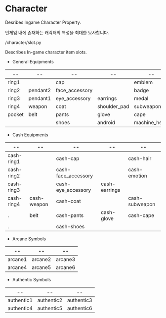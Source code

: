 # Character

Desribes Ingame Character Property.

인게임 내에 존재하는 캐릭터의 특성을 최대한 묘사합니다.

/character/slot.py

Describes In-game character item slots.

- General Equipments

--     | --       | --             | --           | --
------ | -------- | -------------- | ------------ | -------------
ring1  |          | cap            |              | emblem
ring2  | pendant2 | face_accessory |              | badge
ring3  | pendant1 | eye_accessory  | earrings     | medal
ring4  | weapon   | coat           | shoulder_pad | subweapon
pocket | belt     | pants          | glove        | cape
       |          | shoes          | android      | machine_heart


- Cash Equipments

--         | --          | --                  | --            | --
---------- | ----------- | ------------------- | ------------- | -------------------
cash-ring1 |             | cash-cap            |               | cash-hair
cash-ring2 |             | cash-face_accessory |               | cash-emotion
cash-ring3 |             | cash-eye_accessory  | cash-earrings |
cash-ring4 | cash-weapon | cash-coat           |               | cash-subweapon
.          | belt        | cash-pants          | cash-glove    | cash-cape
.          |             | cash-shoes          |               |


- Arcane Symbols

--      | --      | --
------- | ------- | -------
arcane1 | arcane2 | arcane3
arcane4 | arcane5 | arcane6


- Authentic Symbols

--         | --         | --
---------- | ---------- | ----------
authentic1 | authentic2 | authentic3
authentic4 | authentic5 | authentic6
